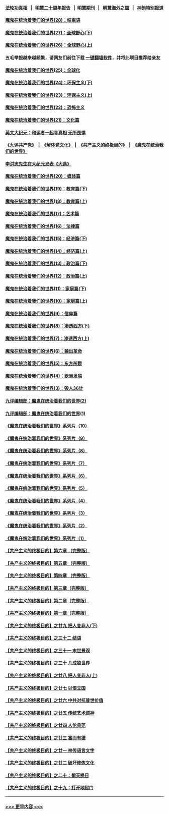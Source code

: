 #### [法轮功真相](https://github.com/gfw-breaker/truth/blob/master/README.md?t=0) &nbsp;&nbsp;|&nbsp;&nbsp; [明慧二十周年报告](https://github.com/gfw-breaker/mh-reports/blob/master/README.md?t=0) &nbsp;&nbsp;|&nbsp;&nbsp;[明慧期刊](https://github.com/gfw-breaker/mh-qikan) &nbsp;&nbsp;|&nbsp;&nbsp; [明慧海外之窗](https://github.com/gfw-breaker/mh-news/blob/master/README.md?t=0) &nbsp;&nbsp;|&nbsp;&nbsp; [神韵特别报道](https://github.com/gfw-breaker/mh-news/blob/master/shenyun.md?t=0)
#### [魔鬼在统治着我们的世界(28)：结束语](../pages/nsc422/n10936246.md?t=06261552) 
#### [魔鬼在统治着我们的世界(27)：全球野心(下)](../pages/nsc422/n10928319.md?t=06261552) 
#### [魔鬼在统治着我们的世界(26)：全球野心(上)](../pages/nsc422/n10900318.md?t=06261552) 
#### 五毛举报越来越频繁，请网友们前往下载 [一键翻墙软件](https://github.com/gfw-breaker/ssr-accounts)，并将此项目推荐给亲友
#### [魔鬼在统治着我们的世界(25)：全球化](../pages/nsc422/n10788205.md?t=06261552) 
#### [魔鬼在统治着我们的世界(24)：环保主义(下)](../pages/nsc422/n10695307.md?t=06261552) 
#### [魔鬼在统治着我们的世界(23)：环保主义(上)](../pages/nsc422/n10688613.md?t=06261552) 
#### [魔鬼在统治着我们的世界(22)：恐怖主义](../pages/nsc422/n10614727.md?t=06261552) 
#### [魔鬼在统治着我们的世界(21)：文化篇](../pages/nsc422/n10597706.md?t=06261552) 
#### [英文大纪元：和读者一起寻真相 无所畏惧](../pages/nsc422/n12542027.md?t=06261552) 
#### [《九评共产党》](https://github.com/begood0513/9ping.md/blob/master/README.md) &nbsp;|&nbsp; [《解体党文化》](../../../../jtdwh.md/blob/master/README.md)  &nbsp;|&nbsp; [《共产主义的终极目的》](../../../../gczydzjmd.md/blob/master/README.md) &nbsp;|&nbsp; [《魔鬼在统治我们的世界》](../../../../mgztzwmdsj.md/blob/master/README.md) 
#### [李洪志先生在大纪元发表《大选》](../pages/nsc422/n12534746.md?t=06261552) 
#### [魔鬼在统治着我们的世界(20)：媒体篇](../pages/nsc422/n10586579.md?t=06261552) 
#### [魔鬼在统治着我们的世界(19)：教育篇(下)](../pages/nsc422/n10564808.md?t=06261552) 
#### [魔鬼在统治着我们的世界(18)：教育篇(上)](../pages/nsc422/n10526970.md?t=06261552) 
#### [魔鬼在统治着我们的世界(17)：艺术篇](../pages/nsc422/n10499093.md?t=06261552) 
#### [魔鬼在统治着我们的世界(16)：法律篇](../pages/nsc422/n10485969.md?t=06261552) 
#### [魔鬼在统治着我们的世界(15)：经济篇(下)](../pages/nsc422/n10469975.md?t=06261552) 
#### [魔鬼在统治着我们的世界(14)：经济篇(上)](../pages/nsc422/n10457370.md?t=06261552) 
#### [魔鬼在统治着我们的世界(13)：政治篇(下)](../pages/nsc422/n10448270.md?t=06261552) 
#### [魔鬼在统治着我们的世界(12)：政治篇(上)](../pages/nsc422/n10444576.md?t=06261552) 
#### [魔鬼在统治着我们的世界(11)：家庭篇(下)](../pages/nsc422/n10440961.md?t=06261552) 
#### [魔鬼在统治着我们的世界(10)：家庭篇(上)](../pages/nsc422/n10435448.md?t=06261552) 
#### [魔鬼在统治着我们的世界(9)：信仰篇](../pages/nsc422/n10432159.md?t=06261552) 
#### [魔鬼在统治着我们的世界(8)：渗透西方(下)](../pages/nsc422/n10429603.md?t=06261552) 
#### [魔鬼在统治着我们的世界(7)：渗透西方(上)](../pages/nsc422/n10426013.md?t=06261552) 
#### [魔鬼在统治着我们的世界(6)：输出革命](../pages/nsc422/n10421536.md?t=06261552) 
#### [魔鬼在统治着我们的世界(5)：东方杀戮](../pages/nsc422/n10417707.md?t=06261552) 
#### [魔鬼在统治着我们的世界(4)：欧洲发端](../pages/nsc422/n10414890.md?t=06261552) 
#### [魔鬼在统治着我们的世界(3)：毁人36计](../pages/nsc422/n10411583.md?t=06261552) 
#### [九评编辑部：魔鬼在统治着我们的世界(2)](../pages/nsc422/n10410036.md?t=06261552) 
#### [九评编辑部：魔鬼在统治着我们的世界(1)](../pages/nsc422/n10406825.md?t=06261552) 
#### [《魔鬼在统治着我们的世界》系列片（10）](../pages/nsc422/n12292670.md?t=06261552) 
#### [《魔鬼在统治着我们的世界》系列片（9）](../pages/nsc422/n12290859.md?t=06261552) 
#### [《魔鬼在统治着我们的世界》系列片（8）](../pages/nsc422/n12287445.md?t=06261552) 
#### [《魔鬼在统治着我们的世界》系列片（7）](../pages/nsc422/n12283425.md?t=06261552) 
#### [《魔鬼在统治着我们的世界》系列片（6）](../pages/nsc422/n12282314.md?t=06261552) 
#### [《魔鬼在统治着我们的世界》系列片（5）](../pages/nsc422/n12281419.md?t=06261552) 
#### [《魔鬼在统治着我们的世界》系列片（4）](../pages/nsc422/n12274024.md?t=06261552) 
#### [《魔鬼在统治着我们的世界》系列片（3）](../pages/nsc422/n12271322.md?t=06261552) 
#### [《魔鬼在统治着我们的世界》系列片（2）](../pages/nsc422/n12269049.md?t=06261552) 
#### [《魔鬼在统治着我们的世界》系列片（1）](../pages/nsc422/n12267575.md?t=06261552) 
#### [【共产主义的终极目的】第六章 （完整版）](../pages/nsc422/n11428913.md?t=06261552) 
#### [【共产主义的终极目的】第五章 （完整版）](../pages/nsc422/n11428912.md?t=06261552) 
#### [【共产主义的终极目的】第四章 （完整版）](../pages/nsc422/n11428907.md?t=06261552) 
#### [【共产主义的终极目的】第三章（完整版）](../pages/nsc422/n11428848.md?t=06261552) 
#### [【共产主义的终极目的】第二章（完整版）](../pages/nsc422/n11428831.md?t=06261552) 
#### [【共产主义的终极目的】第一章（完整版）](../pages/nsc422/n11417651.md?t=06261552) 
#### [【共产主义的终极目的】之廿九 把人变非人(下)](../pages/nsc422/n11344140.md?t=06261552) 
#### [【共产主义的终极目的】之三十二 结语](../pages/nsc422/n11360535.md?t=06261552) 
#### [【共产主义的终极目的】之三十一 末世景观](../pages/nsc422/n11351129.md?t=06261552) 
#### [【共产主义的终极目的】之三十 几成狼世界](../pages/nsc422/n11348280.md?t=06261552) 
#### [【共产主义的终极目的】之廿八 把人变非人(上)](../pages/nsc422/n11340492.md?t=06261552) 
#### [【共产主义的终极目的】之廿七 以恨立国](../pages/nsc422/n11336944.md?t=06261552) 
#### [【共产主义的终极目的】之廿六 中共对抗普世价值](../pages/nsc422/n11324785.md?t=06261552) 
#### [【共产主义的终极目的】之廿五 传统艺术颂神](../pages/nsc422/n11296396.md?t=06261552) 
#### [【共产主义的终极目的】之廿四 人伦典范](../pages/nsc422/n11296397.md?t=06261552) 
#### [【共产主义的终极目的】之廿三 富而有德](../pages/nsc422/n11283598.md?t=06261552) 
#### [【共产主义的终极目的】之廿一 神传语言文字](../pages/nsc422/n11263265.md?t=06261552) 
#### [【共产主义的终极目的】之廿二 破坏修炼文化](../pages/nsc422/n11245728.md?t=06261552) 
#### [【共产主义的终极目的】之二十：偷天换日](../pages/nsc422/n11238846.md?t=06261552) 
#### [【共产主义的终极目的】之十九：打开地狱门](../pages/nsc422/n11206376.md?t=06261552) 

----
#### [ >>> 更早内容 <<< ](../indexes/nsc422-earlier.md)
